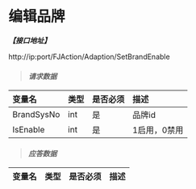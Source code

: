 # 编辑品牌

_**【接口地址】**_

http://ip:port/FJAction/Adaption/SetBrandEnable

> #### _请求数据_

| 变量名 | 类型 | 是否必须 | 描述 |
| :--- | :--- | :--- | :--- |
| BrandSysNo | int | 是 | 品牌id |
| IsEnable | int | 是 | 1启用，0禁用 |


> #### _应答数据_

| 变量名 | 类型 | 是否必须 | 描述 |
| :--- | :--- | :--- | :--- |









